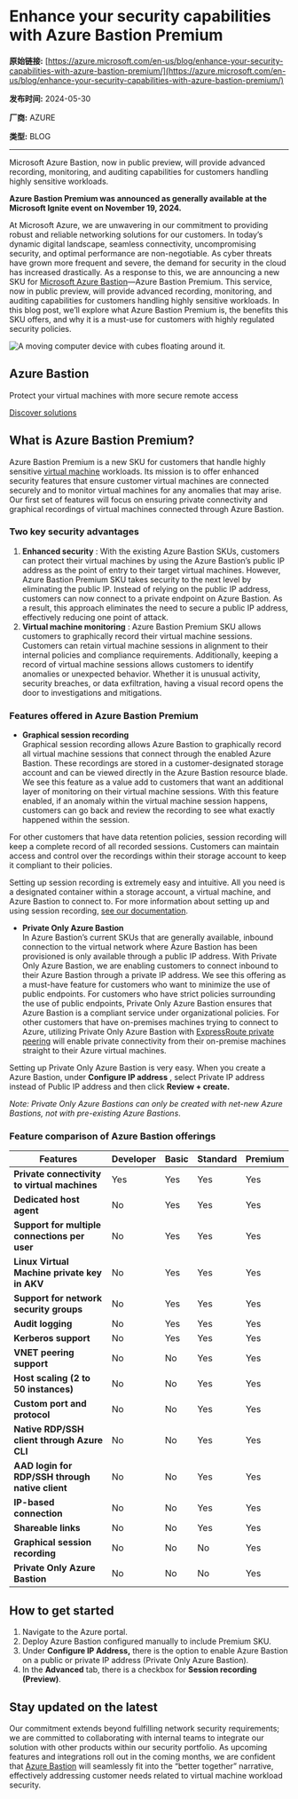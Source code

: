 # Enhance your security capabilities with Azure Bastion Premium

**原始链接:** [https://azure.microsoft.com/en-us/blog/enhance-your-security-capabilities-with-azure-bastion-premium/](https://azure.microsoft.com/en-us/blog/enhance-your-security-capabilities-with-azure-bastion-premium/)

**发布时间:** 2024-05-30

**厂商:** AZURE

**类型:** BLOG

---
Microsoft Azure Bastion, now in public preview, will provide advanced recording, monitoring, and auditing capabilities for customers handling highly sensitive workloads. 

**Azure Bastion Premium was announced as generally available at the Microsoft Ignite event on November 19, 2024.**

At Microsoft Azure, we are unwavering in our commitment to providing robust and reliable networking solutions for our customers. In today’s dynamic digital landscape, seamless connectivity, uncompromising security, and optimal performance are non-negotiable. As cyber threats have grown more frequent and severe, the demand for security in the cloud has increased drastically. As a response to this, we are announcing a new SKU for [Microsoft Azure Bastion](https://azure.microsoft.com/en-us/products/azure-bastion/)—Azure Bastion Premium. This service, now in public preview, will provide advanced recording, monitoring, and auditing capabilities for customers handling highly sensitive workloads. In this blog post, we’ll explore what Azure Bastion Premium is, the benefits this SKU offers, and why it is a must-use for customers with highly regulated security policies.

![A moving computer device with cubes floating around it.](https://azure.microsoft.com/en-us/blog/wp-content/uploads/2024/05/MSFT_Azure_Mar27_Azure_Blog_GIF_240319_FINAL-1-1.gif)

## Azure Bastion

Protect your virtual machines with more secure remote access

[ Discover solutions ](https://azure.microsoft.com/en-us/products/azure-bastion/)

## What is Azure Bastion Premium?

Azure Bastion Premium is a new SKU for customers that handle highly sensitive [virtual machine](https://azure.microsoft.com/en-us/products/virtual-machines) workloads. Its mission is to offer enhanced security features that ensure customer virtual machines are connected securely and to monitor virtual machines for any anomalies that may arise. Our first set of features will focus on ensuring private connectivity and graphical recordings of virtual machines connected through Azure Bastion.

### Two key security advantages

  1. **Enhanced security** : With the existing Azure Bastion SKUs, customers can protect their virtual machines by using the Azure Bastion’s public IP address as the point of entry to their target virtual machines. However, Azure Bastion Premium SKU takes security to the next level by eliminating the public IP. Instead of relying on the public IP address, customers can now connect to a private endpoint on Azure Bastion. As a result, this approach eliminates the need to secure a public IP address, effectively reducing one point of attack.
  2. **Virtual machine monitoring** : Azure Bastion Premium SKU allows customers to graphically record their virtual machine sessions. Customers can retain virtual machine sessions in alignment to their internal policies and compliance requirements. Additionally, keeping a record of virtual machine sessions allows customers to identify anomalies or unexpected behavior. Whether it is unusual activity, security breaches, or data exfiltration, having a visual record opens the door to investigations and mitigations.

### Features offered in Azure Bastion Premium

  * **Graphical session recording**  
Graphical session recording allows Azure Bastion to graphically record all virtual machine sessions that connect through the enabled Azure Bastion. These recordings are stored in a customer-designated storage account and can be viewed directly in the Azure Bastion resource blade. We see this feature as a value add to customers that want an additional layer of monitoring on their virtual machine sessions. With this feature enabled, if an anomaly within the virtual machine session happens, customers can go back and review the recording to see what exactly happened within the session.   
  
For other customers that have data retention policies, session recording will keep a complete record of all recorded sessions. Customers can maintain access and control over the recordings within their storage account to keep it compliant to their policies.  
  
Setting up session recording is extremely easy and intuitive. All you need is a designated container within a storage account, a virtual machine, and Azure Bastion to connect to. For more information about setting up and using session recording, [see our documentation](https://go.microsoft.com/fwlink/?linkid=2271264).

  * **Private Only Azure Bastion**  
In Azure Bastion’s current SKUs that are generally available, inbound connection to the virtual network where Azure Bastion has been provisioned is only available through a public IP address. With Private Only Azure Bastion, we are enabling customers to connect inbound to their Azure Bastion through a private IP address. We see this offering as a must-have feature for customers who want to minimize the use of public endpoints. For customers who have strict policies surrounding the use of public endpoints, Private Only Azure Bastion ensures that Azure Bastion is a compliant service under organizational policies. For other customers that have on-premises machines trying to connect to Azure, utilizing Private Only Azure Bastion with [ExpressRoute private peering](https://learn.microsoft.com/en-us/azure/expressroute/configure-expressroute-private-peering) will enable private connectivity from their on-premise machines straight to their Azure virtual machines.  
  
Setting up Private Only Azure Bastion is very easy. When you create a Azure Bastion, under **Configure IP address** , select Private IP address instead of Public IP address and then click **Review + create.**  
  
*Note: Private Only Azure Bastions can only be created with net-new Azure Bastions, not with pre-existing Azure Bastions*.

### Feature comparison of Azure Bastion offerings

| Features                                        | Developer | Basic | Standard | Premium |
|-------------------------------------------------|-----------|-------|----------|---------|
| **Private connectivity to virtual machines**    |  Yes      | Yes   | Yes      | Yes     |
| **Dedicated host agent**                        |  No       | Yes   | Yes      | Yes     |
| **Support for multiple connections per user**   |  No       | Yes   | Yes      | Yes     |
| **Linux Virtual Machine private key in AKV**    |  No       | Yes   | Yes      | Yes     |
| **Support for network security groups**         |  No       | Yes   | Yes      | Yes     |
| **Audit logging**                               |  No       | Yes   | Yes      | Yes     |
| **Kerberos support**                            |  No       | Yes   | Yes      | Yes     |
| **VNET peering support**                        |  No       | No    | Yes      | Yes     |
| **Host scaling (2 to 50 instances)**            |  No       | No    | Yes      | Yes     |
| **Custom port and protocol**                    |  No       | No    | Yes      | Yes     |
| **Native RDP/SSH client through Azure CLI**     |  No       | No    | Yes      | Yes     |
| **AAD login for RDP/SSH through native client** |  No       | No    | Yes      | Yes     |
| **IP-based connection**                         |  No       | No    | Yes      | Yes     |
| **Shareable links**                             |  No       | No    | Yes      | Yes     |
| **Graphical session recording**                 |  No       | No    | No       | Yes     |
| **Private Only Azure Bastion**                  |  No       | No    | No       | Yes     |

## How to get started

  1. Navigate to the Azure portal.
  2. Deploy Azure Bastion configured manually to include Premium SKU.
  3. Under **Configure IP Address,** there is the option to enable Azure Bastion on a public or private IP address (Private Only Azure Bastion).
  4. In the **Advanced** tab, there is a checkbox for **Session recording (Preview)**.

## Stay updated on the latest

Our commitment extends beyond fulfilling network security requirements; we are committed to collaborating with internal teams to integrate our solution with other products within our security portfolio. As upcoming features and integrations roll out in the coming months, we are confident that [Azure Bastion](https://go.microsoft.com/fwlink/?linkid=2271171) will seamlessly fit into the “better together” narrative, effectively addressing customer needs related to virtual machine workload security.
